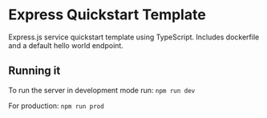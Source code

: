 # Express Quickstart Template 

Express.js service quickstart template using TypeScript. Includes dockerfile and a default hello world endpoint. 

## Running it

To run the server in development mode run:  ```npm run dev```

For production: ```npm run prod```
